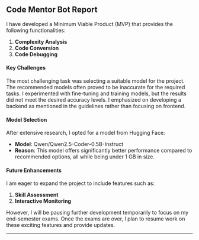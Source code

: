 
## Code Mentor Bot Report

I have developed a Minimum Viable Product (MVP) that provides the following functionalities:

1. **Complexity Analysis**
2. **Code Conversion**
3. **Code Debugging**

#### Key Challenges

The most challenging task was selecting a suitable model for the project. The recommended models often proved to be inaccurate for the required tasks. I experimented with fine-tuning and training models, but the results did not meet the desired accuracy levels.
I emphasized on developing a backend as mentioned in the guidelines rather than focusing on frontend.

#### Model Selection

After extensive research, I opted for a model from Hugging Face:
- **Model**: Qwen/Qwen2.5-Coder-0.5B-Instruct
- **Reason**: This model offers significantly better performance compared to recommended options, all while being under 1 GB in size.

#### Future Enhancements

I am eager to expand the project to include features such as:
1. **Skill Assessment**
2. **Interactive Monitoring**

However, I will be pausing further development temporarily to focus on my end-semester exams. Once the exams are over, I plan to resume work on these exciting features and provide updates.

---

